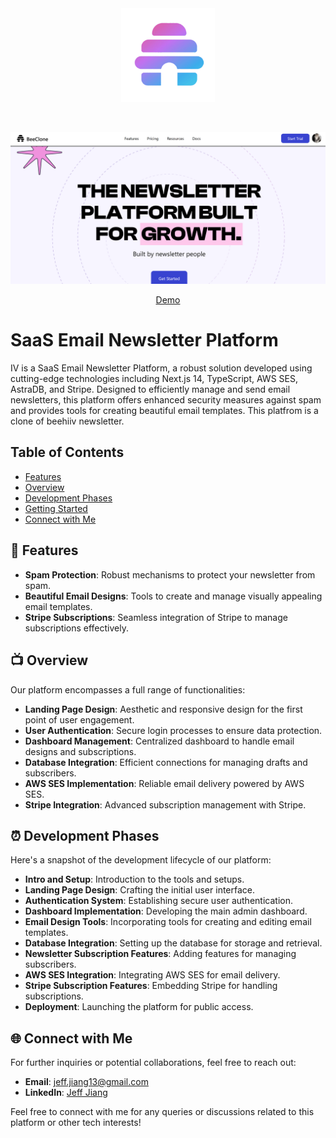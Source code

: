 <div align="center" id="top" className="mb-10">
<img src="./public/favicon.ico" alt="icon" width="150" height="150" />

&#xa0;

  <img src="./public/banner.png" alt="preview" />

<a href="https://jj-newsletter.vercel.app/">Demo</a>

</div>

# SaaS Email Newsletter Platform

IV is a SaaS Email Newsletter Platform, a robust solution developed using cutting-edge technologies including Next.js 14, TypeScript, AWS SES, AstraDB, and Stripe. Designed to efficiently manage and send email newsletters, this platform offers enhanced security measures against spam and provides tools for creating beautiful email templates. This platfrom is a clone of beehiiv newsletter.

## Table of Contents
- [Features](#-features)
- [Overview](#-overview)
- [Development Phases](#-development-phases)
- [Getting Started](#-getting-started)
- [Connect with Me](#-connect-with-me)

## 🚀 Features

- **Spam Protection**: Robust mechanisms to protect your newsletter from spam.
- **Beautiful Email Designs**: Tools to create and manage visually appealing email templates.
- **Stripe Subscriptions**: Seamless integration of Stripe to manage subscriptions effectively.

## 📺 Overview

Our platform encompasses a full range of functionalities:
- **Landing Page Design**: Aesthetic and responsive design for the first point of user engagement.
- **User Authentication**: Secure login processes to ensure data protection.
- **Dashboard Management**: Centralized dashboard to handle email designs and subscriptions.
- **Database Integration**: Efficient connections for managing drafts and subscribers.
- **AWS SES Implementation**: Reliable email delivery powered by AWS SES.
- **Stripe Integration**: Advanced subscription management with Stripe.

## ⏰ Development Phases

Here's a snapshot of the development lifecycle of our platform:
- **Intro and Setup**: Introduction to the tools and setups.
- **Landing Page Design**: Crafting the initial user interface.
- **Authentication System**: Establishing secure user authentication.
- **Dashboard Implementation**: Developing the main admin dashboard.
- **Email Design Tools**: Incorporating tools for creating and editing email templates.
- **Database Integration**: Setting up the database for storage and retrieval.
- **Newsletter Subscription Features**: Adding features for managing subscribers.
- **AWS SES Integration**: Integrating AWS SES for email delivery.
- **Stripe Subscription Features**: Embedding Stripe for handling subscriptions.
- **Deployment**: Launching the platform for public access.

## 🌐 Connect with Me

For further inquiries or potential collaborations, feel free to reach out:

- **Email**: [jeff.jiang13@gmail.com](mailto:jeff.jiang13@gmail.com)
- **LinkedIn**: [Jeff Jiang](https://www.linkedin.com/in/jeffjiang13/)

Feel free to connect with me for any queries or discussions related to this platform or other tech interests!
